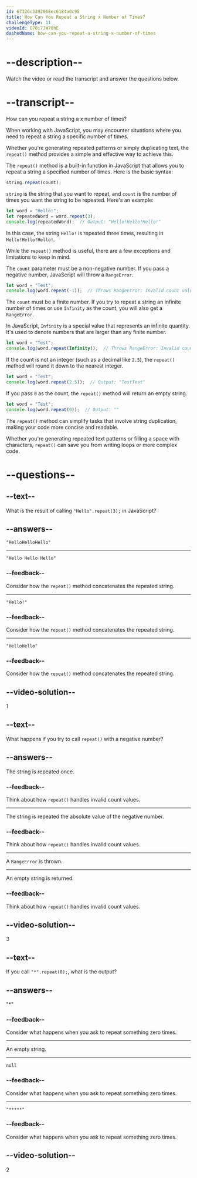 ```yaml
---
id: 67326c3392068ec6184a0c95
title: How Can You Repeat a String x Number of Times?
challengeType: 11
videoId: G78i7JW70hE
dashedName: how-can-you-repeat-a-string-x-number-of-times
---
```


# --description--

Watch the video or read the transcript and answer the questions below.

# --transcript--

How can you repeat a string a x number of times?

When working with JavaScript, you may encounter situations where you need to repeat a string a specific number of times.

Whether you're generating repeated patterns or simply duplicating text, the `repeat()` method provides a simple and effective way to achieve this.

The `repeat()` method is a built-in function in JavaScript that allows you to repeat a string a specified number of times. Here is the basic syntax:

```js
string.repeat(count);
```

`string` is the string that you want to repeat, and `count` is the number of times you want the string to be repeated. Here's an example:

```js
let word = "Hello!";
let repeatedWord = word.repeat(3);
console.log(repeatedWord);  // Output: "Hello!Hello!Hello!"
```

In this case, the string `Hello!` is repeated three times, resulting in `Hello!Hello!Hello!`.

While the `repeat()` method is useful, there are a few exceptions and limitations to keep in mind.

The `count` parameter must be a non-negative number. If you pass a negative number, JavaScript will throw a `RangeError`.

```js
let word = "Test";
console.log(word.repeat(-1));  // Throws RangeError: Invalid count value
```

The `count` must be a finite number. If you try to repeat a string an infinite number of times or use `Infinity` as the count, you will also get a `RangeError`.

In JavaScript, `Infinity` is a special value that represents an infinite quantity. It's used to denote numbers that are larger than any finite number.

```js
let word = "Test";
console.log(word.repeat(Infinity));  // Throws RangeError: Invalid count value
```

If the count is not an integer (such as a decimal like `2.5`), the `repeat()` method will round it down to the nearest integer.

```js
let word = "Test";
console.log(word.repeat(2.5));  // Output: "TestTest"
```

If you pass `0` as the count, the `repeat()` method will return an empty string.

```js
let word = "Test";
console.log(word.repeat(0));  // Output: ""
```

The `repeat()` method can simplify tasks that involve string duplication, making your code more concise and readable.

Whether you're generating repeated text patterns or filling a space with characters, `repeat()` can save you from writing loops or more complex code.

# --questions--

## --text--

What is the result of calling `"Hello".repeat(3);` in JavaScript?

## --answers--

`"HelloHelloHello"`

---

`"Hello Hello Hello"`

### --feedback--

Consider how the `repeat()` method concatenates the repeated string.

---

`"Hello!"`

### --feedback--

Consider how the `repeat()` method concatenates the repeated string.

---

`"HelloHello"`

### --feedback--

Consider how the `repeat()` method concatenates the repeated string.

## --video-solution--

1

## --text--

What happens if you try to call `repeat()` with a negative number?

## --answers--

The string is repeated once.

### --feedback--

Think about how `repeat()` handles invalid count values.

---

The string is repeated the absolute value of the negative number.

### --feedback--

Think about how `repeat()` handles invalid count values.

---

A `RangeError` is thrown.

---

An empty string is returned.

### --feedback--

Think about how `repeat()` handles invalid count values.

## --video-solution--

3

## --text--

If you call `"*".repeat(0);`, what is the output?

## --answers--

"*"

### --feedback--

Consider what happens when you ask to repeat something zero times.

---

An empty string.

---

`null`

### --feedback--

Consider what happens when you ask to repeat something zero times.

---

`"*****"`

### --feedback--

Consider what happens when you ask to repeat something zero times.

## --video-solution--

2
